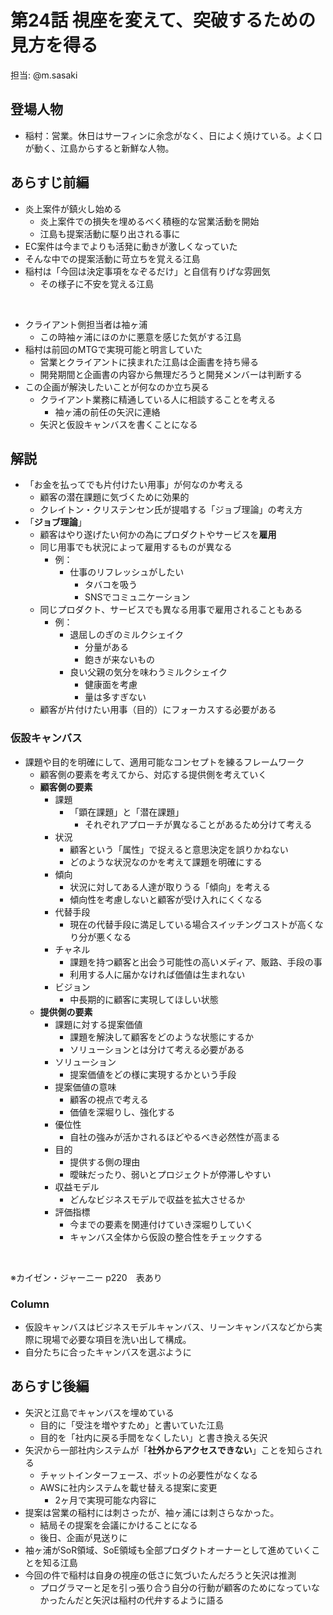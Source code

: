 # 第24話 視座を変えて、突破するための見方を得る

担当: @m.sasaki

## 登場人物
- 稲村：営業。休日はサーフィンに余念がなく、日によく焼けている。よく口が動く、江島からすると新鮮な人物。

## あらすじ前編
- 炎上案件が鎮火し始める
  - 炎上案件での損失を埋めるべく積極的な営業活動を開始
  - 江島も提案活動に駆り出される事に
- EC案件は今までよりも活発に動きが激しくなっていた
- そんな中での提案活動に苛立ちを覚える江島
- 稲村は「今回は決定事項をなぞるだけ」と自信有りげな雰囲気
  - その様子に不安を覚える江島

<br>

- クライアント側担当者は袖ヶ浦
  - この時袖ヶ浦にほのかに悪意を感じた気がする江島
- 稲村は前回のMTGで実現可能と明言していた
  - 営業とクライアントに挟まれた江島は企画書を持ち帰る
  - 開発期間と企画書の内容から無理だろうと開発メンバーは判断する
- この企画が解決したいことが何なのか立ち戻る
  - クライアント業務に精通している人に相談することを考える
    - 袖ヶ浦の前任の矢沢に連絡
  - 矢沢と仮設キャンバスを書くことになる

## 解説

- 「お金を払ってでも片付けたい用事」が何なのか考える
  - 顧客の潜在課題に気づくために効果的
  - クレイトン・クリステンセン氏が提唱する「ジョブ理論」の考え方
- 「**ジョブ理論**」
  - 顧客はやり遂げたい何かの為にプロダクトやサービスを**雇用**
  - 同じ用事でも状況によって雇用するものが異なる
    - 例：
      - 仕事のリフレッシュがしたい
        - タバコを吸う
        - SNSでコミュニケーション
  - 同じプロダクト、サービスでも異なる用事で雇用されることもある
    - 例：
      - 退屈しのぎのミルクシェイク
        - 分量がある
        - 飽きが来ないもの
      - 良い父親の気分を味わうミルクシェイク
        - 健康面を考慮
        - 量は多すぎない
  - 顧客が片付けたい用事（目的）にフォーカスする必要がある

### 仮設キャンバス
- 課題や目的を明確にして、適用可能なコンセプトを練るフレームワーク
  - 顧客側の要素を考えてから、対応する提供側を考えていく
  - **顧客側の要素**
    - 課題
      - 「顕在課題」と「潜在課題」
        - それぞれアプローチが異なることがあるため分けて考える
    - 状況
      - 顧客という「属性」で捉えると意思決定を誤りかねない
      - どのような状況なのかを考えて課題を明確にする
    - 傾向
      - 状況に対してある人達が取りうる「傾向」を考える
      - 傾向性を考慮しないと顧客が受け入れにくくなる
    - 代替手段
      - 現在の代替手段に満足している場合スイッチングコストが高くなり分が悪くなる
    - チャネル
      - 課題を持つ顧客と出会う可能性の高いメディア、販路、手段の事
      - 利用する人に届かなければ価値は生まれない
    - ビジョン
      - 中長期的に顧客に実現してほしい状態
  - **提供側の要素**
    - 課題に対する提案価値
      - 課題を解決して顧客をどのような状態にするか
      - ソリューションとは分けて考える必要がある
    - ソリューション
      - 提案価値をどの様に実現するかという手段
    - 提案価値の意味
      - 顧客の視点で考える
      - 価値を深堀りし、強化する
    - 優位性
      - 自社の強みが活かされるほどやるべき必然性が高まる
    - 目的
      - 提供する側の理由
      - 曖昧だったり、弱いとプロジェクトが停滞しやすい
    - 収益モデル
      - どんなビジネスモデルで収益を拡大させるか
    - 評価指標
      - 今までの要素を関連付けていき深堀りしていく
      - キャンバス全体から仮設の整合性をチェックする

<br>

※カイゼン・ジャーニー p220　表あり

### Column

- 仮設キャンバスはビジネスモデルキャンバス、リーンキャンバスなどから実際に現場で必要な項目を洗い出して構成。
- 自分たちに合ったキャンバスを選ぶように

## あらすじ後編
- 矢沢と江島でキャンバスを埋めている
  - 目的に「受注を増やすため」と書いていた江島
  - 目的を「社内に戻る手間をなくしたい」と書き換える矢沢
- 矢沢から一部社内システムが「**社外からアクセスできない**」ことを知らされる
  - チャットインターフェース、ボットの必要性がなくなる
  - AWSに社内システムを載せ替える提案に変更
    - 2ヶ月で実現可能な内容に
- 提案は営業の稲村には刺さったが、袖ヶ浦には刺さらなかった。
  - 結局その提案を会議にかけることになる
  - 後日、企画が見送りに
- 袖ヶ浦がSoR領域、SoE領域も全部プロダクトオーナーとして進めていくことを知る江島
- 今回の件で稲村は自身の視座の低さに気づいたんだろうと矢沢は推測
  - プログラマーと足を引っ張り合う自分の行動が顧客のためになっていなかったんだと矢沢は稲村の代弁するように語る